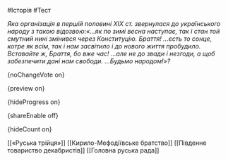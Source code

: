 #Історія #Тест

*Яка організація в першій половині XIX ст. звернулася до українського народу з такою відозвою:«...як  по зимі весна наступає, так і стан той смутний нині змінився через  Конституцію. Браття! ...єсть то сонце, котре як всім, так і нам  засвітило і до нового життя пробудило. Вставайте ж, Браття, бо вже час!  ...але не до звади і незгоди, а щоб забезпечити дані нам свободи.  ...Будьмо народом!»?*

{noChangeVote on}

{preview on}

{hideProgress on}

{shareEnable off}

{hideCount on}

[[«Руська трійця»]]
[[Кирило-Мефодіївське братство]]
[[Південне товариство декабристів]]
[[Головна руська рада]]
